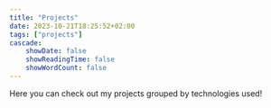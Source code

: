 ```yaml
---
title: "Projects"
date: 2023-10-21T18:25:52+02:00
tags: ["projects"]
cascade:
    showDate: false
    showReadingTime: false
    showWordCount: false
---
```


Here you can check out my projects grouped by technologies used!